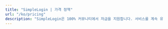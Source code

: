 ```yaml
---
title: "SimpleLogin | 가격 정책"
url: "/ko/pricing"
description: "SimpleLogin은 100% 커뮤니티에서 자금을 지원합니다. 서비스를 계속 유지하고 새로운 기능을 개발하기 위해서는 당신의 지원이 필요합니다."
---
```


